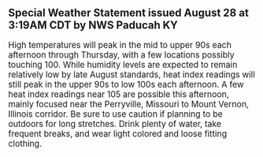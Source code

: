 <p>
   <h2>Special Weather Statement issued August 28 at 3:19AM CDT by NWS Paducah KY</h2>
   <div style="font-size:120%">High temperatures will peak in the mid to upper 90s each afternoon
      through Thursday, with a few locations possibly touching 100.
      While humidity levels are expected to remain relatively low by
      late August standards, heat index readings will still peak in the
      upper 90s to low 100s each afternoon. A few heat index readings
      near 105 are possible this afternoon, mainly focused near the
      Perryville, Missouri to Mount Vernon, Illinois corridor. Be sure
      to use caution if planning to be outdoors for long stretches.
      Drink plenty of water, take frequent breaks, and wear light
      colored and loose fitting clothing.
   </div>
</p>